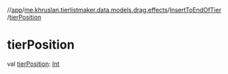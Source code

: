 //[app](../../../index.md)/[me.khruslan.tierlistmaker.data.models.drag.effects](../index.md)/[InsertToEndOfTier](index.md)/[tierPosition](tier-position.md)

# tierPosition

val [tierPosition](tier-position.md): [Int](https://kotlinlang.org/api/latest/jvm/stdlib/kotlin/-int/index.html)
